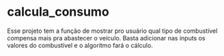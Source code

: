 # calcula_consumo
Esse projeto tem a função de mostrar pro usuário qual tipo de combustível compensa mais pra abastecer o veículo.
Basta adicionar nas inputs os valores do combustível e o algoritmo fará o cálculo.
